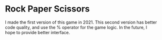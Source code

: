 # Rock Paper Scissors
I made the first version of this game in 2021. This second version has better code quality, and use the % operator for the game logic. In the future, I hope to provide better interface.